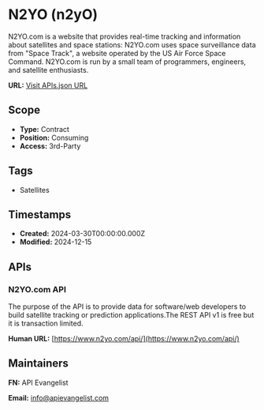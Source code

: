 # N2YO (n2yO)
N2YO.com is a website that provides real-time tracking and information about satellites and space stations: N2YO.com uses space surveillance data from "Space Track", a website operated by the US Air Force Space Command. N2YO.com is run by a small team of programmers, engineers, and satellite enthusiasts. 

**URL:** [Visit APIs.json URL](https://example.com/apis/n2yocom-api.yml)

## Scope

- **Type:** Contract 
- **Position:** Consuming 
- **Access:** 3rd-Party 

## Tags

- Satellites

## Timestamps

- **Created:** 2024-03-30T00:00:00.000Z 
- **Modified:** 2024-12-15 

## APIs

### N2YO.com API
The purpose of the API is to provide data for software/web developers to build satellite tracking or prediction applications.The REST API v1 is free but it is transaction limited.

**Human URL:** [https://www.n2yo.com/api/](https://www.n2yo.com/api/)

## Maintainers

**FN:** API Evangelist

**Email:** info@apievangelist.com

